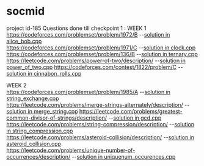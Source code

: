 # socmid
project id-185
Questions done till checkpoint 1 :
WEEK 1
<https://codeforces.com/problemset/problem/1972/B>	--[solution in alice_bob.cpp](alice_bob.cpp)		
<https://codeforces.com/problemset/problem/1971/C>	--[solution in clock.cpp](clock.cpp)	
<https://codeforces.com/problemset/problem/136/B>		--[solution in ternary.cpp](ternary.cpp)	
<https://leetcode.com/problems/power-of-two/description/>	 --[solution in power_of_two.cpp](power_of_two.cpp)	
<https://codeforces.com/contest/1822/problem/C>		--[solution in cinnabon_rolls.cpp](cinnabon_rolls.cpp)	
				
WEEK 2				
<https://codeforces.com/problemset/problem/1985/A>	 --[solution in string_exchange.cpp](string_exchange.cpp)	
<https://leetcode.com/problems/merge-strings-alternately/description/>	 --[solution in merge_string.cpp](merge_string.cpp)
<https://leetcode.com/problems/greatest-common-divisor-of-strings/description/>		--[solution in gcd.cpp](gcd.cpp)		
<https://leetcode.com/problems/string-compression/description/>		--[solution in string_compression.cpp](string_compression.cpp)	
<https://leetcode.com/problems/asteroid-collision/description/>		--[solution in asteroid_collision.cpp](asteroid_collision.cpp)		
<https://leetcode.com/problems/unique-number-of-occurrences/description/>	 --[solution in uniquenum_occurences.cpp](uniquenum_occurences.cpp)			
